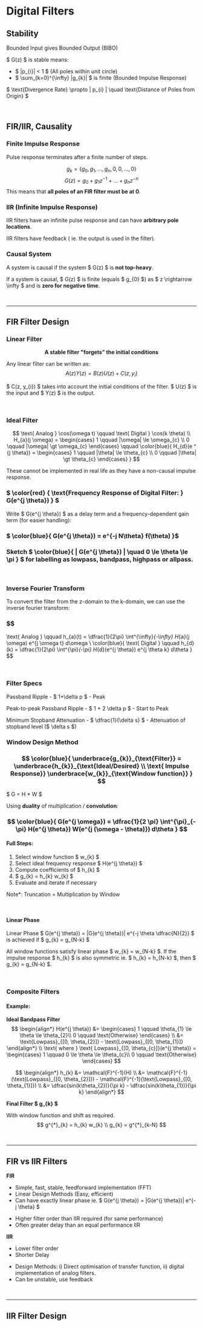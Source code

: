 # Digital Filters

## Stability
Bounded Input gives Bounded Output (BIBO)
</br>

$ G(z) $ is stable means:
* $ |p_{i}| < 1 $ (All poles within unit circle)
* $ \sum_{k=0}^{\infty} |g_{k}| $ is finite (Bounded Impulse Response)

$ \text{Divergence Rate} \propto | p_{i} | \quad \text{Distance of Poles from Origin} $

</br>

## FIR/IIR, Causality

### Finite Impulse Response
Pulse response terminates after a finite number of steps.

$$ g_{k} = \{g_{0}, g_{1}, ..., g_{n}, 0, 0, ..., 0\} $$
$$ G(z) = g_{0}+g_{1}z^{-1}+...+g_{n}z^{-n} $$
This means that **all poles of an FIR filter must be at 0**.
 
### IIR (Infinite Impulse Response)

IIR filters have an infinite pulse response and can have **arbitrary pole locations**.

IIR filters have feedback ( ie. the output is used in the filter).


### Causal System

A system is causal if the system $ G(z) $ is **not top-heavy**.

If a system is causal, $ G(z) $ is finite (equals $ g_{0} $) as $ z \rightarrow \infty $ and is **zero for negative time**.

</br><hr>

## FIR Filter Design

### Linear Filter

$$ \textbf{A stable filter "forgets" the initial conditions} $$

Any linear filter can be written as:
$$ A(z) Y(z) = B(z) U(z) + C(z, y_{i}) $$

$ C(z, y_{i}) $ takes into account the initial conditions of the filter. $ U(z) $ is the input and $ Y(z) $ is the output.

</br>

### Ideal Filter

$$
\text{ Analog } \cos(\omega t) \qquad  \text{ Digital } \cos(k \theta)
\\
H_{a}(j \omega) = \begin{cases}
               1 \qquad |\omega| \le \omega_{c} \\
               0 \qquad |\omega| \gt \omega_{c}
            \end{cases}
\qquad 
\color{blue}{
H_{d}(e ^ {j \theta}) = \begin{cases}
               1 \qquad |\theta| \le \theta_{c} \\
               0 \qquad |\theta| \gt \theta_{c}
            \end{cases}
}
$$

These cannot be implemented in real life as they have a non-causal impulse response.

### $ \color{red} { \text{Frequency Response of Digital Filter: } G(e^{j \theta}) } $

Write $ G(e^{j \theta}) $ as a delay term and a frequency-dependent gain term (for easier handling):
###  $ \color{blue}{ G(e^{j \theta}) = e^{-j N\theta} f(\theta) }$

### Sketch $ \color{blue}{ | G(e^{j \theta}) |  \quad 0 \le \theta \le \pi } $  for labelling as lowpass, bandpass, highpass or allpass. 


</br>



### Inverse Fourier Transform

To convert the filter from the z-domain to the k-domain, we can use the inverse fourier transform:

### $$ 
\text{ Analog } \qquad h_{a}(t) = \dfrac{1}{2\pi} \int^{\infty}_{-\infty} H_{a}(j \omega) e^{j \omega t} d\omega
\\
\color{blue}{ \text{ Digital } \qquad h_{d}(k) = \dfrac{1}{2\pi} \int^{\pi}_{-\pi} H_{d}(e^{j \theta}) e^{j \theta k} d\theta }
$$

</br>

### Filter Specs

Passband Ripple - $ 1+\delta p $ - Peak

Peak-to-peak Passband Ripple - $ 1 + 2 \delta p $ - Start to Peak 

Minimum Stopband Attenuation - $ \dfrac{1}{\delta s} $ - Attenuation of stopband level ($ \delta s $)

### Window Design Method

### $$ \color{blue}{ \underbrace{g_{k}}_{\text{Filter}} = \underbrace{h_{k}}_{\text{Ideal/Desired} \\ \text{ Impulse Response}} \underbrace{w_{k}}_{\text{Window function}} } $$

$ G = H * W $ 

Using **duality** of multiplication / **convolution**:

### $$ \color{blue}{ G(e^{j \omega}) = \dfrac{1}{2 \pi} \int^{\pi}_{-\pi} H(e^{j \theta}) W(e^{j (\omega - \theta)}) d\theta } $$

#### Full Steps:
1) Select window function $ w_{k} $
2) Select ideal frequency response $ H(e^{j \theta}) $
3) Compute coefficients of $ h_{k} $
4) $ g_{k} = h_{k} w_{k} $ 
5) Evaluate and iterate if necessary

Note*: Truncation = Multiplication by Window

</br>

#### Linear Phase
Linear Phase $ G(e^{j \theta}) = |G(e^{j \theta})| e^{-j \theta \dfrac{N}{2}} $ is achieved if $ g_{k} = g_{N-k} $

All window functions satisfy linear phase $ w_{k} = w_{N-k} $.
If the impulse response $ h_{k} $ is also symmetric ie. $ h_{k} = h_{N-k} $, then $ g_{k} = g_{N-k} $.

</br>

### Composite Filters

#### Example:
**Ideal Bandpass Filter**
$$
\begin{align*}
H(e^{j \theta}) &= \begin{cases}
               1 \qquad \theta_{1} \le \theta \le \theta_{2}\\
               0 \qquad \text{Otherwise}
            \end{cases}
\\
&= \text{Lowpass}_{[0, \theta_{2}]} - \text{Lowpass}_{[0, \theta_{1}]}
\end{align*}
\\ 
\text{ where } \text{ Lowpass}_{[0, \theta_{c}]}(e^{j \theta}) = \begin{cases}
 1 \qquad 0 \le \theta \le \theta_{c}\\
 0 \qquad \text{Otherwise}
\end{cases} 
$$

$$
\begin{align*}
h_{k} &= \mathcal{F}^{-1}(H)
\\ &= \mathcal{F}^{-1}(\text{Lowpass}_{[0, \theta_{2}]}) - \mathcal{F}^{-1}(\text{Lowpass}_{[0, \theta_{1}]}) 
\\ &= \dfrac{sin(k\theta_{2})}{\pi k} - \dfrac{sin(k\theta_{1})}{\pi k} 
\end{align*}
$$

**Final Filter $ g_{k} $**

With window function and shift as required.
$$ g^{*}_{k} = h_{k} w_{k}
\\ g_{k} = g^{*}_{k-N} $$


</br><hr>

## FIR vs IIR Filters

**FIR**
+ Simple, fast, stable, feedforward implementation (FFT)
+ Linear Design Methods (Easy, efficient)
+ Can have exactly linear phase ie. $ G(e^{j \theta}) = |G(e^{j \theta})| e^{-j \theta} $

- Higher filter order than IIR required (for same performance)
- Often greater delay than an equal performance IIR

**IIR**
+ Lower filter order
+ Shorter Delay

- Design Methods: i) Direct optimisation of transfer function, ii) digital implementation of analog filters.
- Can be unstable, use feedback

</br><hr>

## IIR Filter Design




